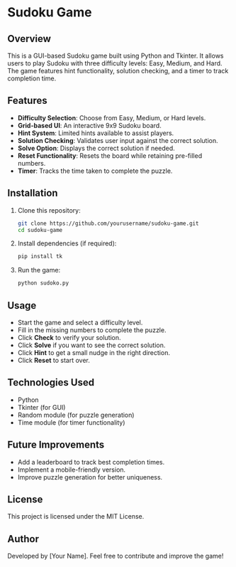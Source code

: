 # Sudoku Game

## Overview
This is a GUI-based Sudoku game built using Python and Tkinter. It allows users to play Sudoku with three difficulty levels: Easy, Medium, and Hard. The game features hint functionality, solution checking, and a timer to track completion time.

## Features
- **Difficulty Selection**: Choose from Easy, Medium, or Hard levels.
- **Grid-based UI**: An interactive 9x9 Sudoku board.
- **Hint System**: Limited hints available to assist players.
- **Solution Checking**: Validates user input against the correct solution.
- **Solve Option**: Displays the correct solution if needed.
- **Reset Functionality**: Resets the board while retaining pre-filled numbers.
- **Timer**: Tracks the time taken to complete the puzzle.

## Installation
1. Clone this repository:
   ```sh
   git clone https://github.com/yourusername/sudoku-game.git
   cd sudoku-game
   ```
2. Install dependencies (if required):
   ```sh
   pip install tk
   ```
3. Run the game:
   ```sh
   python sudoko.py
   ```

## Usage
- Start the game and select a difficulty level.
- Fill in the missing numbers to complete the puzzle.
- Click **Check** to verify your solution.
- Click **Solve** if you want to see the correct solution.
- Click **Hint** to get a small nudge in the right direction.
- Click **Reset** to start over.

## Technologies Used
- Python
- Tkinter (for GUI)
- Random module (for puzzle generation)
- Time module (for timer functionality)

## Future Improvements
- Add a leaderboard to track best completion times.
- Implement a mobile-friendly version.
- Improve puzzle generation for better uniqueness.

## License
This project is licensed under the MIT License.

## Author
Developed by [Your Name]. Feel free to contribute and improve the game!

